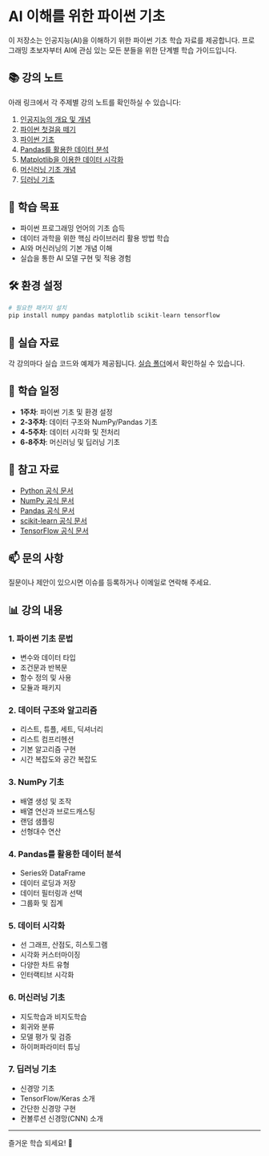 # AI 이해를 위한 파이썬 기초

이 저장소는 인공지능(AI)을 이해하기 위한 파이썬 기초 학습 자료를 제공합니다. 프로그래밍 초보자부터 AI에 관심 있는 모든 분들을 위한 단계별 학습 가이드입니다.

## 📚 강의 노트

아래 링크에서 각 주제별 강의 노트를 확인하실 수 있습니다:

1. [인공지능의 개요 및 개념](./lectures/1주차_강의노트.md)
2. [파이썬 첫걸음 떼기](./lectures/2주차_강의노.md)
3. [파이썬 기초](./lectures/3주차_강의노트.md)
4. [Pandas를 활용한 데이터 분석](./lectures/04_pandas_basics.md)
5. [Matplotlib을 이용한 데이터 시각화](./lectures/05_data_visualization.md)
6. [머신러닝 기초 개념](./lectures/06_ml_basics.md)
7. [딥러닝 기초](./lectures/07_dl_basics.md)

## 🎯 학습 목표

- 파이썬 프로그래밍 언어의 기초 습득
- 데이터 과학을 위한 핵심 라이브러리 활용 방법 학습
- AI와 머신러닝의 기본 개념 이해
- 실습을 통한 AI 모델 구현 및 적용 경험

## 🛠️ 환경 설정

```python
# 필요한 패키지 설치
pip install numpy pandas matplotlib scikit-learn tensorflow
```

## 📝 실습 자료

각 강의마다 실습 코드와 예제가 제공됩니다. [실습 폴더](./exercises/)에서 확인하실 수 있습니다.

## 📅 학습 일정

- **1주차**: 파이썬 기초 및 환경 설정
- **2-3주차**: 데이터 구조와 NumPy/Pandas 기초
- **4-5주차**: 데이터 시각화 및 전처리
- **6-8주차**: 머신러닝 및 딥러닝 기초

## 🔗 참고 자료

- [Python 공식 문서](https://docs.python.org/ko/3/)
- [NumPy 공식 문서](https://numpy.org/doc/)
- [Pandas 공식 문서](https://pandas.pydata.org/docs/)
- [scikit-learn 공식 문서](https://scikit-learn.org/stable/documentation.html)
- [TensorFlow 공식 문서](https://www.tensorflow.org/overview)

## 📫 문의 사항

질문이나 제안이 있으시면 이슈를 등록하거나 이메일로 연락해 주세요.

## 📊 강의 내용

### 1. 파이썬 기초 문법
- 변수와 데이터 타입
- 조건문과 반복문
- 함수 정의 및 사용
- 모듈과 패키지

### 2. 데이터 구조와 알고리즘
- 리스트, 튜플, 세트, 딕셔너리
- 리스트 컴프리헨션
- 기본 알고리즘 구현
- 시간 복잡도와 공간 복잡도

### 3. NumPy 기초
- 배열 생성 및 조작
- 배열 연산과 브로드캐스팅
- 랜덤 샘플링
- 선형대수 연산

### 4. Pandas를 활용한 데이터 분석
- Series와 DataFrame
- 데이터 로딩과 저장
- 데이터 필터링과 선택
- 그룹화 및 집계

### 5. 데이터 시각화
- 선 그래프, 산점도, 히스토그램
- 시각화 커스터마이징
- 다양한 차트 유형
- 인터랙티브 시각화

### 6. 머신러닝 기초
- 지도학습과 비지도학습
- 회귀와 분류
- 모델 평가 및 검증
- 하이퍼파라미터 튜닝

### 7. 딥러닝 기초
- 신경망 기초
- TensorFlow/Keras 소개
- 간단한 신경망 구현
- 컨볼루션 신경망(CNN) 소개

---

즐거운 학습 되세요! 🚀
